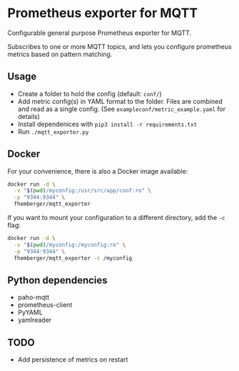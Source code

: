# Prometheus exporter for MQTT

Configurable general purpose Prometheus exporter for MQTT.

Subscribes to one or more MQTT topics, and lets you configure prometheus metrics based on pattern matching.


## Usage

- Create a folder to hold the config (default: `conf/`)
- Add metric config(s) in YAML format to the folder. Files are combined and read as a single config. (See `exampleconf/metric_example.yaml` for details)
- Install dependenices with `pip3 install -r requirements.txt`
- Run `./mqtt_exporter.py`


## Docker

For your convenience, there is also a Docker image available:

```bash
docker run -d \
  -v "$(pwd)/myconfig:/usr/src/app/conf:ro" \
  -p "9344:9344" \
  fhemberger/mqtt_exporter
```

If you want to mount your configuration to a different directory, add the `-c` flag:

```bash
docker run -d \
  -v "$(pwd)/myconfig:/myconfig:ro" \
  -p "9344:9344" \
  fhemberger/mqtt_exporter -c /myconfig
```


## Python dependencies

 - paho-mqtt
 - prometheus-client
 - PyYAML
 - yamlreader


## TODO

- Add persistence of metrics on restart
